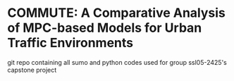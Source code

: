 # COMMUTE: A Comparative Analysis of MPC-based Models for Urban Traffic Environments
git repo containing all sumo and python codes used for group ssl05-2425's capstone project
